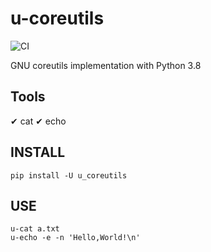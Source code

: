 # u-coreutils

![CI](https://github.com/duyixian1234/u-coreutils/workflows/CI/badge.svg?branch=master)

GNU coreutils implementation with Python 3.8

## Tools

✔ cat
✔ echo

## INSTALL

```shell
pip install -U u_coreutils
```

## USE

```shell
u-cat a.txt
u-echo -e -n 'Hello,World!\n'
```
